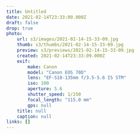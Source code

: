 ```yaml
---
title: Untitled
date: 2021-02-14T23:33:09.000Z
draft: false
drop: true
photo:
    url: s3/images/2021-02-14-15-33-09.jpg
    thumb: s3/thumbs/2021-02-14-15-33-09.jpg
    preview: s3/previews/2021-02-14-15-33-09.jpg
    created: 2021-02-14T23:33:09.000Z
    exif:
        make: Canon
        model: "Canon EOS 70D"
        lens: "EF-S18-135mm f/3.5-5.6 IS STM"
        iso: 100
        aperture: 5.6
        shutter_speed: 1/250
        focal_length: "115.0 mm"
        gps: null
    title: null
    caption: null
links: []
---
```

